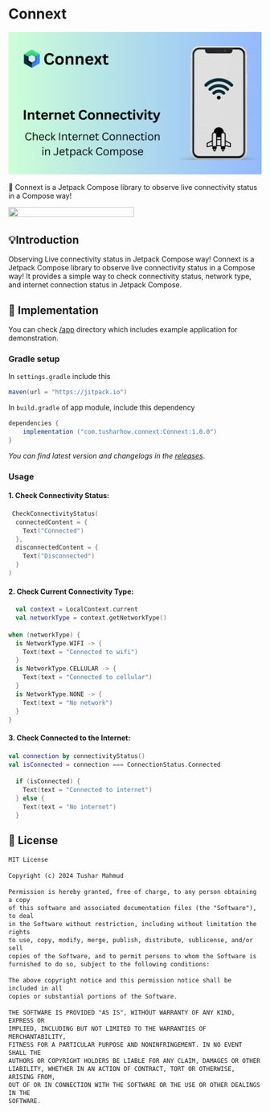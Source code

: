 # Connext

![Connext](art/header.png)

🚀 Connext is a Jetpack Compose library to observe live connectivity status in a Compose way!

 <img src="art/connext.gif" width="250" height="30%"/>


## 💡Introduction

Observing Live connectivity status in Jetpack Compose way! Connext is a Jetpack Compose library to observe live connectivity status in a Compose way! It provides a simple way to check connectivity status, network type, and internet connection status in Jetpack Compose.

## 🚀 Implementation

You can check [/app](/app) directory which includes example application for demonstration.

### Gradle setup
In `settings.gradle`  include this

```gradle
maven(url = "https://jitpack.io")
```


In `build.gradle` of app module, include this dependency

```gradle
dependencies {
    implementation ("com.tusharhow.connext:Connext:1.0.0")
}
```


_You can find latest version and changelogs in the [releases](https://github.com/tusharhow/Connext/releases)_.

### Usage

#### 1. Check Connectivity Status:

```kotlin
 CheckConnectivityStatus(
  connectedContent = {
    Text("Connected")
  },
  disconnectedContent = {
    Text("Disconnected")
  }
)
```


#### 2. Check Current Connectivity Type:


```kotlin
  val context = LocalContext.current
  val networkType = context.getNetworkType()

when (networkType) {
  is NetworkType.WIFI -> {
    Text(text = "Connected to wifi")
  }
  is NetworkType.CELLULAR -> {
    Text(text = "Connected to cellular")
  }
  is NetworkType.NONE -> {
    Text(text = "No network")
  }
}
```

#### 3. Check Connected to the Internet:

```kotlin
val connection by connectivityStatus()
val isConnected = connection === ConnectionStatus.Connected

  if (isConnected) {
    Text(text = "Connected to internet")
  } else {
    Text(text = "No internet")
  }
```

## 📝 License

```
MIT License

Copyright (c) 2024 Tushar Mahmud

Permission is hereby granted, free of charge, to any person obtaining a copy
of this software and associated documentation files (the "Software"), to deal
in the Software without restriction, including without limitation the rights
to use, copy, modify, merge, publish, distribute, sublicense, and/or sell
copies of the Software, and to permit persons to whom the Software is
furnished to do so, subject to the following conditions:

The above copyright notice and this permission notice shall be included in all
copies or substantial portions of the Software.

THE SOFTWARE IS PROVIDED "AS IS", WITHOUT WARRANTY OF ANY KIND, EXPRESS OR
IMPLIED, INCLUDING BUT NOT LIMITED TO THE WARRANTIES OF MERCHANTABILITY,
FITNESS FOR A PARTICULAR PURPOSE AND NONINFRINGEMENT. IN NO EVENT SHALL THE
AUTHORS OR COPYRIGHT HOLDERS BE LIABLE FOR ANY CLAIM, DAMAGES OR OTHER
LIABILITY, WHETHER IN AN ACTION OF CONTRACT, TORT OR OTHERWISE, ARISING FROM,
OUT OF OR IN CONNECTION WITH THE SOFTWARE OR THE USE OR OTHER DEALINGS IN THE
SOFTWARE.
```